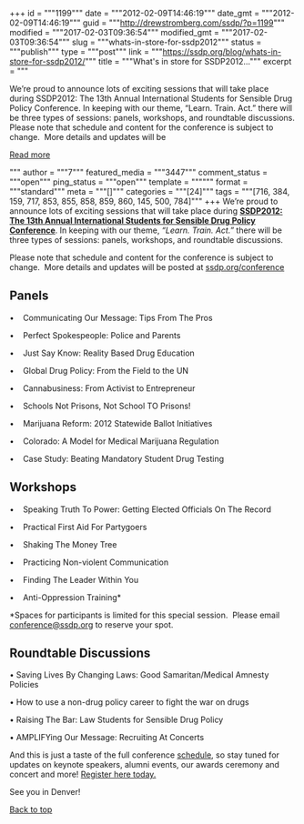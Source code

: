 +++
id = """1199"""
date = """2012-02-09T14:46:19"""
date_gmt = """2012-02-09T14:46:19"""
guid = """http://drewstromberg.com/ssdp/?p=1199"""
modified = """2017-02-03T09:36:54"""
modified_gmt = """2017-02-03T09:36:54"""
slug = """whats-in-store-for-ssdp2012"""
status = """publish"""
type = """post"""
link = """https://ssdp.org/blog/whats-in-store-for-ssdp2012/"""
title = """What&#039;s in store for SSDP2012&#8230;"""
excerpt = """<p>We&#8217;re proud to announce lots of exciting sessions that will take place during SSDP2012: The 13th Annual International Students for Sensible Drug Policy Conference. In keeping with our theme, &#8220;Learn. Train. Act.&#8221; there will be three types of sessions: panels, workshops, and roundtable discussions. Please note that schedule and content for the conference is subject to change.  More details and updates will be</p>
<div class="h10"></div>
<p><a class="more-link2 flat" href="https://ssdp.org/blog/whats-in-store-for-ssdp2012/">Read more</a></p>
"""
author = """7"""
featured_media = """3447"""
comment_status = """open"""
ping_status = """open"""
template = """"""
format = """standard"""
meta = """[]"""
categories = """[24]"""
tags = """[716, 384, 159, 717, 853, 855, 858, 859, 860, 145, 500, 784]"""
+++
We&#8217;re proud to announce lots of exciting sessions that will take place during <a href="http://ssdp.org/conference"><strong>SSDP2012: The 13th Annual International Students for Sensible Drug Policy Conference</strong></a>. In keeping with our theme, <em>&#8220;Learn. Train. Act.&#8221;</em> there will be three types of sessions: panels, workshops, and roundtable discussions.



Please note that schedule and content for the conference is subject to change.  More details and updates will be posted at <a href="http://ssdp.org/conference">ssdp.org/conference</a>

<h2>Panels</h2>

•    Communicating Our Message: Tips From The Pros

•    Perfect Spokespeople: Police and Parents

•    Just Say Know: Reality Based Drug Education

•    Global Drug Policy: From the Field to the UN

•    Cannabusiness: From Activist to Entrepreneur

•    Schools Not Prisons, Not School TO Prisons!

•    Marijuana Reform: 2012 Statewide Ballot Initiatives

•    Colorado: A Model for Medical Marijuana Regulation

•    Case Study: Beating Mandatory Student Drug Testing

<h2>Workshops</h2>

•    Speaking Truth To Power: Getting Elected Officials On The Record

•    Practical First Aid For Partygoers

•    Shaking The Money Tree

•    Practicing Non-violent Communication

•    Finding The Leader Within You

•    Anti-Oppression Training*

*Spaces for participants is limited for this special session.  Please email conference@ssdp.org to reserve your spot.

<h2>Roundtable Discussions</h2>

• Saving Lives By Changing Laws: Good Samaritan/Medical Amnesty Policies

• How to use a non-drug policy career to fight the war on drugs

• Raising The Bar: Law Students for Sensible Drug Policy

• AMPLIFYing Our Message: Recruiting At Concerts



And this is just a taste of the full conference <a href="http://ssdp.org/events/2012-national-ssdp-conference/schedule">schedule</a>, so stay tuned for updates on keynote speakers, alumni events, our awards ceremony and concert and more! <a href="http://ssdp.org/events/2012-national-ssdp-conference/registration">Register here today.</a>



See you in Denver!



<a title="Back to Top" href="http://ssdp.org/news/blog/whats-in-store-for-ssdp2012#top">Back to top</a>
